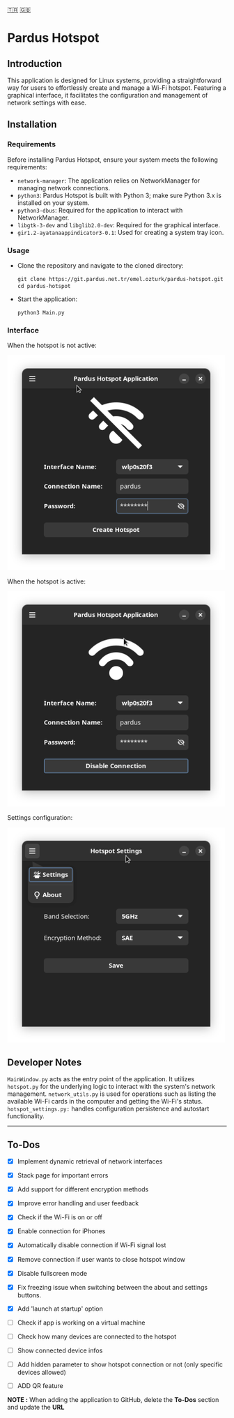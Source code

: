 [🇹🇷](./README_TR.md) [🇬🇧](./README.md)

# Pardus Hotspot

## Introduction
This application is designed for Linux systems, providing a straightforward way
for users to effortlessly create and manage a Wi-Fi hotspot.
Featuring a graphical interface, it facilitates the configuration and management
of network settings with ease.


## Installation

### Requirements
Before installing Pardus Hotspot, ensure your system meets the following requirements:

- `network-manager`: The application relies on NetworkManager for managing network connections.
- `python3`: Pardus Hotspot is built with Python 3; make sure Python 3.x is installed on your system.
- `python3-dbus`: Required for the application to interact with NetworkManager.
- `libgtk-3-dev` and `libglib2.0-dev`: Required for the graphical interface.
- `gir1.2-ayatanaappindicator3-0.1`: Used for creating a system tray icon.


### Usage
- Clone the repository and navigate to the cloned directory:

    ```
    git clone https://git.pardus.net.tr/emel.ozturk/pardus-hotspot.git
    cd pardus-hotspot
    ```

- Start the application:
    ```
    python3 Main.py
    ```

### Interface

When the hotspot is not active:

<img src="screenshots/disable.png" alt="Hotspot Disabled" width="500" height="auto"/>

When the hotspot is active:

<img src="screenshots/enable.png" alt="Hotspot Enabled" width="500" height="auto"/>

Settings configuration:

<img src="screenshots/settings.png" alt="Hotspot Settings" width="500" height="auto"/>


## Developer Notes
`MainWindow.py` acts as the entry point of the application. It utilizes
`hotspot.py` for the underlying logic to interact with the system's network
management.
`network_utils.py` is used for operations such as listing the available Wi-Fi
cards in the computer and getting the Wi-Fi's status.
`hotspot_settings.py:` handles configuration persistence and autostart
functionality.

___
## To-Dos
- [x] Implement dynamic retrieval of network interfaces
- [x] Stack page for important errors
- [x] Add support for different encryption methods
- [x] Improve error handling and user feedback
- [x] Check if the Wi-Fi is on or off
- [x] Enable connection for iPhones
- [x] Automatically disable connection if Wi-Fi signal lost
- [x] Remove connection if user wants to close hotspot
  window
- [x] Disable fullscreen mode
- [x] Fix freezing issue when switching between the about and settings buttons.
- [x] Add 'launch at startup' option
- [ ] Check if app is working on a virtual machine
- [ ] Check how many devices are connected to the hotspot
- [ ] Show connected device infos
- [ ] Add hidden parameter to show hotspot connection or not (only specific
  devices allowed)
- [ ] ADD QR feature


 __NOTE :__ When adding the application to GitHub, delete the __To-Dos__ section
 and update the __URL__
